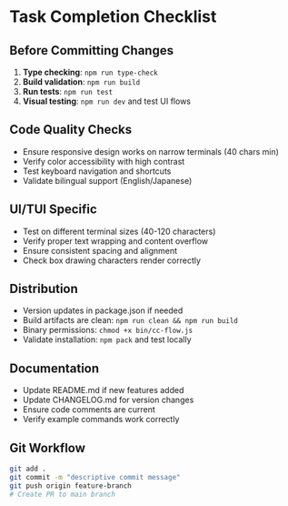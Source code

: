 # Task Completion Checklist

## Before Committing Changes
1. **Type checking**: `npm run type-check`
2. **Build validation**: `npm run build`
3. **Run tests**: `npm run test`
4. **Visual testing**: `npm run dev` and test UI flows

## Code Quality Checks
- Ensure responsive design works on narrow terminals (40 chars min)
- Verify color accessibility with high contrast
- Test keyboard navigation and shortcuts
- Validate bilingual support (English/Japanese)

## UI/TUI Specific
- Test on different terminal sizes (40-120 characters)
- Verify proper text wrapping and content overflow
- Ensure consistent spacing and alignment
- Check box drawing characters render correctly

## Distribution
- Version updates in package.json if needed
- Build artifacts are clean: `npm run clean && npm run build`
- Binary permissions: `chmod +x bin/cc-flow.js`
- Validate installation: `npm pack` and test locally

## Documentation
- Update README.md if new features added
- Update CHANGELOG.md for version changes
- Ensure code comments are current
- Verify example commands work correctly

## Git Workflow
```bash
git add .
git commit -m "descriptive commit message"
git push origin feature-branch
# Create PR to main branch
```